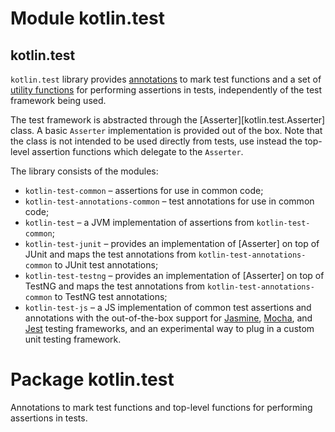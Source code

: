 # Module kotlin.test

## kotlin.test

`kotlin.test` library provides [annotations](kotlin.test/index.html#annotations) to mark test functions and a set of [utility functions](kotlin.test/index.html#functions) for performing assertions in tests, 
independently of the test framework being used. 

The test framework is abstracted through the [Asserter][kotlin.test.Asserter] class. 
A basic `Asserter` implementation is provided out of the box. 
Note that the class is not intended to be used directly from tests, 
use instead the top-level assertion functions which delegate to the `Asserter`.

The library consists of the modules:

- `kotlin-test-common` – assertions for use in common code;
- `kotlin-test-annotations-common` – test annotations for use in common code;
- `kotlin-test` – a JVM implementation of assertions from `kotlin-test-common`;
- `kotlin-test-junit` – provides an implementation of [Asserter] on top of JUnit
  and maps the test annotations from `kotlin-test-annotations-common` to JUnit test annotations;
- `kotlin-test-testng` – provides an implementation of [Asserter] on top of TestNG
  and maps the test annotations from `kotlin-test-annotations-common` to TestNG test annotations;
- `kotlin-test-js` – a JS implementation of common test assertions and annotations 
  with the out-of-the-box support for [Jasmine](https://jasmine.github.io/), [Mocha](https://mochajs.org/), 
  and [Jest](https://facebook.github.io/jest/) testing frameworks, and an experimental way to plug in 
  a custom unit testing framework. 

# Package kotlin.test

Annotations to mark test functions and top-level functions for performing assertions in tests.